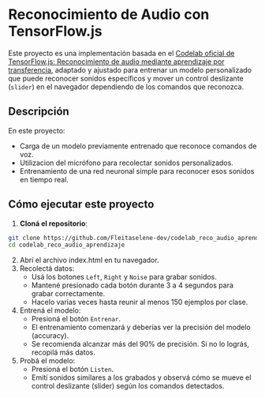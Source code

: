# Reconocimiento de Audio con TensorFlow.js 

Este proyecto es una implementación basada en el [Codelab oficial de TensorFlow.js: Reconocimiento de audio mediante aprendizaje por transferencia](https://codelabs.developers.google.com/codelabs/tensorflowjs-audio-codelab?hl=es_419#0), adaptado y ajustado para entrenar un modelo personalizado que puede reconocer sonidos específicos y mover un control deslizante (`slider`) en el navegador dependiendo de los comandos que reconozca.

##  Descripción

En este proyecto:

- Carga de un modelo previamente entrenado que reconoce comandos de voz.
- Utilizacion del  micrófono para recolectar sonidos personalizados.
- Entrenamiento de una red neuronal simple para reconocer esos sonidos en tiempo real.

##  Cómo ejecutar este proyecto

1. **Cloná el repositorio**:

```bash
git clone https://github.com/Fleitaselene-dev/codelab_reco_audio_aprendizaje.git
cd codelab_reco_audio_aprendizaje
```
2. Abrí el archivo index.html en tu navegador.
3. Recolectá datos:
   - Usá los botones `Left`, `Right` y `Noise` para grabar sonidos.
   - Mantené presionado cada botón durante 3 a 4 segundos para grabar correctamente.
   - Hacelo varias veces hasta reunir al menos 150 ejemplos por clase.
4. Entrená el modelo:
   - Presioná el botón `Entrenar`.
   - El entrenamiento comenzará y deberías ver la precisión del modelo (accuracy).
   - Se recomienda alcanzar más del 90% de precisión. Si no lo lográs, recopilá más datos.
5. Probá el modelo:
   - Presioná el botón `Listen`.
   - Emití sonidos similares a los grabados y observá cómo se mueve el control deslizante (slider) según los comandos detectados.
